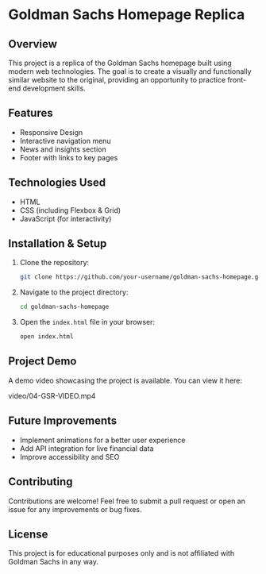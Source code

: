 # Goldman Sachs Homepage Replica

## Overview

This project is a replica of the Goldman Sachs homepage built using modern web technologies. The goal is to create a visually and functionally similar website to the original, providing an opportunity to practice front-end development skills.

## Features

- Responsive Design
- Interactive navigation menu
- News and insights section
- Footer with links to key pages

## Technologies Used

- HTML
- CSS (including Flexbox & Grid)
- JavaScript (for interactivity)

## Installation & Setup

1. Clone the repository:
   ```bash
   git clone https://github.com/your-username/goldman-sachs-homepage.git
   ```
2. Navigate to the project directory:
   ```bash
   cd goldman-sachs-homepage
   ```
3. Open the `index.html` file in your browser:
   ```bash
   open index.html
   ```

## Project Demo

A demo video showcasing the project is available. You can view it here:

video/04-GSR-VIDEO.mp4

## Future Improvements

- Implement animations for a better user experience
- Add API integration for live financial data
- Improve accessibility and SEO

## Contributing

Contributions are welcome! Feel free to submit a pull request or open an issue for any improvements or bug fixes.

## License

This project is for educational purposes only and is not affiliated with Goldman Sachs in any way.



